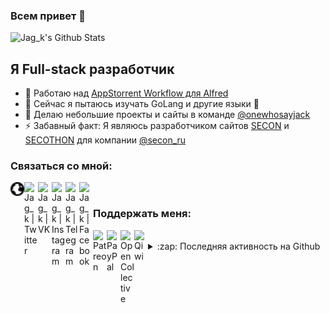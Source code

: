 ### Всем привет 👋

![Jag_k's Github Stats](https://github-readme-stats.codestackr.vercel.app/api?username=jag-k&show_icons=true&hide_border=true)

## Я Full-stack разработчик

- 🔭 Работаю над [AppStorrent Workflow для Alfred](https://github.com/jag-k/alfred-appstorrent)
- 🌱 Сейчас я пытаюсь изучать GoLang и другие языки 🤣
- 👯 Делаю небольшие проекты и сайты в команде [@onewhosayjack](https://github.com/onewhosayjack)
- ⚡ Забавный факт: Я являюсь разработчиком сайтов [SECON](htts://secon.ru) и [SECOTHON](http://secothon.secon.ru) для компании [@secon_ru](https://github.com/secon_ru)

<!--
### Spotify Playing 🎧
[<img src="https://now-playing-codestackr.vercel.app/api/spotify-playing" alt="Jag_k Spotify Playing" width="350" />](https://open.spotify.com/user/31ywqv63aa7rzamr43lggowahbsa)
-->

### Связаться со мной:

[<img align="left" alt="jagk.ru" width="22px" src="https://raw.githubusercontent.com/iconic/open-iconic/master/svg/globe.svg" />][website]
[<img align="left" alt="Jag_k | Twitter" width="22px" src="https://simpleicons.org/icons/twitter.svg" />][twitter]
[<img align="left" alt="Jag_k | VK" width="22px" src="https://simpleicons.org/icons/vk.svg" />][vk]
[<img align="left" alt="Jag_k | Instagram" width="22px" src="https://simpleicons.org/icons/instagram.svg" />][instagram]
[<img align="left" alt="Jag_k | Telegram" width="22px" src="https://simpleicons.org/icons/telegram.svg" />][telegram]
[<img align="left" alt="Jag_k | Facebook" width="22px" src="https://simpleicons.org/icons/facebook.svg" />][facebook]

<br />

### Поддержать меня:
<!--
[<img align="left" alt="Patreon" src="http://ionicabizau.github.io/badges/patreon.svg" />][patreon]
[<img align="left" alt="PayPal" src="http://ionicabizau.github.io/badges/paypal.svg" />][paypal]
[<img align="left" alt="Open Collective backers and sponsors" src="https://img.shields.io/opencollective/all/jag_k?label=Open%20Collective">][opencollective]
-->

[<img align="left" width="22px" alt="Patreon" src="https://simpleicons.org/icons/patreon.svg" />][patreon]
[<img align="left" width="22px" alt="PayPal" src="https://simpleicons.org/icons/paypal.svg" />][paypal]
[<img align="left" width="22px" alt="Open Collective" src="https://simpleicons.org/icons/opencollective.svg">][opencollective]
[<img align="left" width="22px" alt="Qiwi" src="https://simpleicons.org/icons/qiwi.svg">][qiwi]

<br />

<details>
  <summary>:zap: Последняя активность на Github</summary>
  
<!--START_SECTION:activity-->
1. 🎉 Merged PR [#6](https://github.com//jag-k/Ecology/pull/6) in [jag-k/Ecology](https://github.com//jag-k/Ecology)
2. 🎉 Merged PR [#1](https://github.com//jag-k/Ecology/pull/1) in [jag-k/Ecology](https://github.com//jag-k/Ecology)
3. 🎉 Merged PR [#2](https://github.com//jag-k/Ecology/pull/2) in [jag-k/Ecology](https://github.com//jag-k/Ecology)
4. 🎉 Merged PR [#3](https://github.com//jag-k/Ecology/pull/3) in [jag-k/Ecology](https://github.com//jag-k/Ecology)
5. 🎉 Merged PR [#4](https://github.com//jag-k/Ecology/pull/4) in [jag-k/Ecology](https://github.com//jag-k/Ecology)
<!--END_SECTION:activity-->

</details>


[website]: https://jagk.ru
[twitter]: https://twitter.com/jag_k_
[instagram]: https://instagram.com/jag_k_
[vk]: https://vk.com/jag_konon
[telegram]: https://telegram.me/@jag_k
[facebook]: https://facebook.com/jag.konon

[patreon]: https://patreon.com/jag_k
[paypal]: https://paypal.me/jag_k
[opencollective]: https://opencollective.com/jag_k
[qiwi]: qiwi.com/n/JAGKONON
